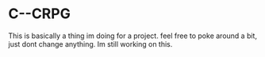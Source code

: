 # C--CRPG

This is basically a thing im doing for a project. feel free to poke around a bit, just dont change anything. Im still working on this.
